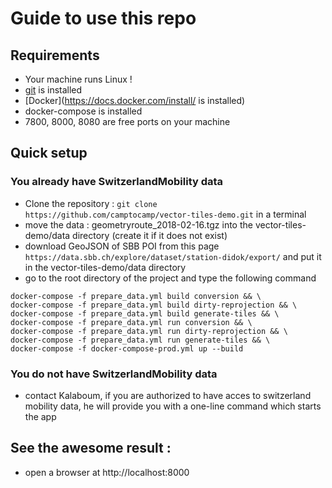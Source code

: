 # Guide to use this repo
## Requirements
* Your machine runs Linux !
* [git](https://gist.github.com/derhuerst/1b15ff4652a867391f03#file-linux-md) is installed
* [Docker](https://docs.docker.com/install/ is installed)
* docker-compose is installed 
* 7800, 8000, 8080 are free ports on your machine

## Quick setup

### You already have SwitzerlandMobility data

* Clone the repository :
`git clone https://github.com/camptocamp/vector-tiles-demo.git` in a terminal
* move the data : geometryroute_2018-02-16.tgz into the vector-tiles-demo/data directory (create it if it does not exist)
* download GeoJSON of SBB POI from this page `https://data.sbb.ch/explore/dataset/station-didok/export/` and put it in the vector-tiles-demo/data directory
* go to the root directory of the project and type the following command
```
docker-compose -f prepare_data.yml build conversion && \
docker-compose -f prepare_data.yml build dirty-reprojection && \
docker-compose -f prepare_data.yml build generate-tiles && \
docker-compose -f prepare_data.yml run conversion && \
docker-compose -f prepare_data.yml run dirty-reprojection && \
docker-compose -f prepare_data.yml run generate-tiles && \
docker-compose -f docker-compose-prod.yml up --build
```

### You do not have SwitzerlandMobility data

* contact Kalaboum, if you are authorized to have acces to switzerland mobility data, he will provide you with a one-line command which starts the app

## See the awesome result :
* open a browser at http://localhost:8000

